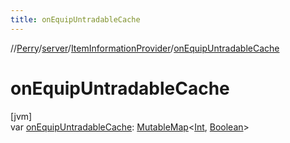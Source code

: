 ```yaml
---
title: onEquipUntradableCache
---
```

//[Perry](../../../index.html)/[server](../index.html)/[ItemInformationProvider](index.html)/[onEquipUntradableCache](on-equip-untradable-cache.html)



# onEquipUntradableCache



[jvm]\
var [onEquipUntradableCache](on-equip-untradable-cache.html): [MutableMap](https://kotlinlang.org/api/latest/jvm/stdlib/kotlin.collections/-mutable-map/index.html)<[Int](https://kotlinlang.org/api/latest/jvm/stdlib/kotlin/-int/index.html), [Boolean](https://kotlinlang.org/api/latest/jvm/stdlib/kotlin/-boolean/index.html)>




